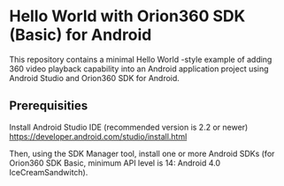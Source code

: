 # Hello World with Orion360 SDK (Basic) for Android

This repository contains a minimal Hello World -style example of adding 360 video playback capability into an Android application project using Android Studio and Orion360 SDK for Android.

Prerequisities
--------------

Install Android Studio IDE (recommended version is 2.2 or newer)
https://developer.android.com/studio/install.html

Then, using the SDK Manager tool, install one or more Android SDKs (for Orion360 SDK Basic, minimum API level is 14: Android 4.0 IceCreamSandwitch).


